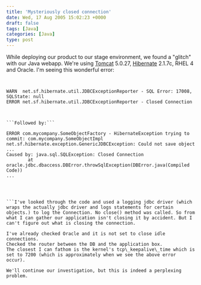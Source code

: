 ```yaml
---
title: 'Mysteriously closed connection'
date: Wed, 17 Aug 2005 15:02:23 +0000
draft: false
tags: [Java]
categories: [Java]
type: post
---
```


While deploying our product to our stage environment, we found a "glitch" with our Java webapp. We're using [Tomcat](http://jakarta.apache.org/tomcat/index.html) 5.0.27, [Hibernate](http://www.hibernate.org) 2.1.7c, RHEL 4 and Oracle. I'm seeing this wonderful error:

```


WARN  net.sf.hibernate.util.JDBCExceptionReporter - SQL Error: 17008, SQLState: null
ERROR net.sf.hibernate.util.JDBCExceptionReporter - Closed Connection



```Followed by:```

ERROR com.mycompany.SomeObjectFactory - HibernateException trying to commit: com.mycompany.SomeObjectImpl
net.sf.hibernate.exception.GenericJDBCException: Could not save object
...
Caused by: java.sql.SQLException: Closed Connection
        at oracle.jdbc.dbaccess.DBError.throwSqlException(DBError.java(Compiled Code))
...




```I've looked through the code and used a logging jdbc driver (which wraps the actually jdbc driver and logs statements for certain objects.) to log the Connection. No close() method was called. So from what I can gather our application isn't closing it by accident. But I can't figure out what is closing the connection.

I've already checked Oracle and it is not set to close idle connections.  
Checked the router between the DB and the application box.  
The closest I can fathom is the kernel's tcp\_keepalive\_time which is set to 7200 (which is approximately when we see the above error occur).

We'll continue our investigation, but this is indeed a perplexing problem.